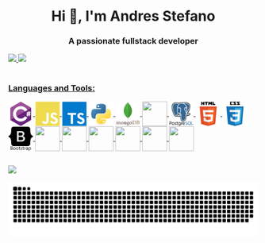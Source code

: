 <h1 align="center">Hi 👋, I'm Andres Stefano</h1>
<h3 align="center">A passionate fullstack developer</h3>
 <div>
    <a href="https://github.com/xstefano">
    <img height="180em" src="https://github-readme-stats.vercel.app/api?username=xstefano&show_icons=true&theme=dracula&include_all_commits=true&count_private=true"/>
    <img height="180em" src="https://github-readme-stats.vercel.app/api/top-langs/?username=xstefano&layout=compact&langs_count=16&theme=dracula"/>
<div style="display: inline_block"><br>
    <h3 align="left">Languages and Tools:</h3>
    <a href="https://learn.microsoft.com/en-us/dotnet/csharp/" target="_blank" rel="noreferrer"> 
        <img src="https://raw.githubusercontent.com/devicons/devicon/master/icons/csharp/csharp-original.svg" align="center" width="50" height="50"/> 
    </a>
    <a href="" target="_blank">
        <img src="https://raw.githubusercontent.com/devicons/devicon/master/icons/javascript/javascript-plain.svg" align="center" height="50" width="50"/>
    </a>
    <a href="https://www.typescriptlang.org/" target="_blank" rel="noreferrer"> 
        <img src="https://raw.githubusercontent.com/devicons/devicon/master/icons/typescript/typescript-plain.svg" align="center" height="50" width="50"/>
    </a> 
    <a href="https://www.python.org" target="_blank" rel="noreferrer"> 
        <img src="https://raw.githubusercontent.com/devicons/devicon/master/icons/python/python-original.svg" align="center" width="50" height="50"/> 
    </a> 
    <a href="https://www.mongodb.com/" target="_blank" rel="noreferrer"> 
        <img src="https://raw.githubusercontent.com/devicons/devicon/master/icons/mongodb/mongodb-original-wordmark.svg" align="center" width="50" height="50"/> 
    </a> 
    <a href="https://www.microsoft.com/en-us/sql-server" target="_blank" rel="noreferrer"> 
        <img src="https://www.svgrepo.com/show/303229/microsoft-sql-server-logo.svg" align="center" width="50" height="50"/> 
    </a> 
    <a href="https://www.postgresql.org" target="_blank" rel="noreferrer"> 
        <img src="https://raw.githubusercontent.com/devicons/devicon/master/icons/postgresql/postgresql-original-wordmark.svg" align="center" width="50" height="50"/>   
    </a> 
    <a href="https://www.w3.org/html/" target="_blank" rel="noreferrer"> 
        <img src="https://raw.githubusercontent.com/devicons/devicon/master/icons/html5/html5-original-wordmark.svg" align="center" width="50" height="50"/> 
    </a> 
    <a href="https://www.w3schools.com/css/" target="_blank" rel="noreferrer"> 
        <img src="https://raw.githubusercontent.com/devicons/devicon/master/icons/css3/css3-original-wordmark.svg" align="center" width="50" height="50"/> 
    </a> 
    <a href="https://getbootstrap.com" target="_blank" rel="noreferrer"> 
        <img src="https://raw.githubusercontent.com/devicons/devicon/master/icons/bootstrap/bootstrap-plain-wordmark.svg" align="center" width="50" height="50"/> 
    </a> 
    <a href="https://angular.io" target="_blank" rel="noreferrer"> 
        <img src="https://angular.io/assets/images/logos/angular/angular.svg" align="center" width="50" height="50"/> 
    </a>
    <a href="https://www.djangoproject.com/" target="_blank" rel="noreferrer"> 
        <img src="https://cdn.worldvectorlogo.com/logos/django.svg" align="center" width="50" height="50"/> 
    </a>
    <a href="https://dotnet.microsoft.com/" target="_blank" rel="noreferrer">
        <img src="https://upload.wikimedia.org/wikipedia/commons/e/ee/.NET_Core_Logo.svg" align="center" width="50" height="50"/> 
    </a> 
    <a href="https://azure.microsoft.com/en-in/" target="_blank" rel="noreferrer"> 
        <img src="https://www.vectorlogo.zone/logos/microsoft_azure/microsoft_azure-icon.svg" align="center" width="50" height="50"/> 
    </a>
    <a href="https://postman.com" target="_blank" rel="noreferrer"> 
        <img src="https://www.vectorlogo.zone/logos/getpostman/getpostman-icon.svg" align="center" width="50" height="50"/> 
    </a> 
    <a href="https://git-scm.com/" target="_blank" rel="noreferrer"> 
        <img src="https://www.vectorlogo.zone/logos/git-scm/git-scm-icon.svg" align="center" width="50" height="50"/> 
    </a> 
</div>
  
##


<div> 
  <a href="https://www.linkedin.com/in/andres-alegre" target="_blank">
   <img src="https://img.shields.io/badge/-LinkedIn-%230077B5?style=for-the-badge&logo=linkedin&logoColor=white" target="_blank">
 </a> 

  ![Snake animation](https://raw.githubusercontent.com/Platane/snk/output/github-contribution-grid-snake.svg)
</div>
